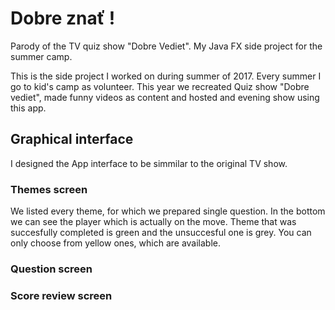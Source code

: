 # Dobre znať !

Parody of the TV quiz show "Dobre Vediet". My Java FX side project for the summer camp. 

This is the side project I worked on during summer of 2017. Every summer I go to kid's camp as volunteer. This year we recreated Quiz show "Dobre vediet", made funny videos as content and hosted and evening show using this app. 

## Graphical interface
I designed the App interface to be simmilar to the original TV show. 

### Themes screen 

We listed every theme, for which we prepared single question. In the bottom we can see the player which is actually on the move. Theme that was succesfully completed is green and the unsuccesful one is grey. You can only choose from yellow ones, which are available.

### Question screen


### Score review screen